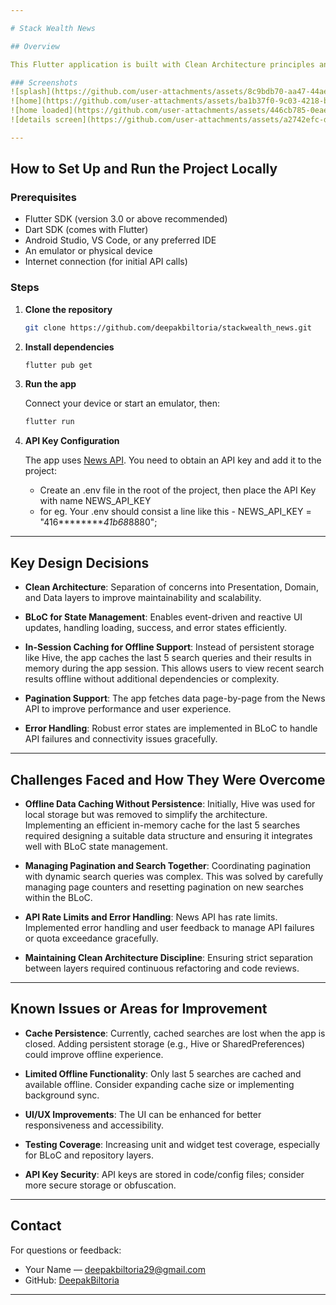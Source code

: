 ```yaml
---

# Stack Wealth News

## Overview

This Flutter application is built with Clean Architecture principles and uses BLoC for state management. It fetches news data from the News API, supports search and pagination, and caches the last 5 search queries and their results **in-session** (in-memory) to enable offline access for recent searches.

### Screenshots
![splash](https://github.com/user-attachments/assets/8c9bdb70-aa47-44ae-a4e8-fbdd3f111349)
![home](https://github.com/user-attachments/assets/ba1b37f0-9c03-4218-b561-7fba41c34c0f)
![home loaded](https://github.com/user-attachments/assets/446cb785-0eae-4d39-8bd1-43fd8c5bc4bb)
![details screen](https://github.com/user-attachments/assets/a2742efc-d2b7-47df-b2a6-049765611fea)

---
```


## How to Set Up and Run the Project Locally

### Prerequisites

- Flutter SDK (version 3.0 or above recommended)
- Dart SDK (comes with Flutter)
- Android Studio, VS Code, or any preferred IDE
- An emulator or physical device
- Internet connection (for initial API calls)

### Steps

1. **Clone the repository**

   ```bash
   git clone https://github.com/deepakbiltoria/stackwealth_news.git
   
   ```

2. **Install dependencies**

   ```bash
   flutter pub get
   ```

3. **Run the app**

   Connect your device or start an emulator, then:

   ```bash
   flutter run
   ```

4. **API Key Configuration**

   The app uses [News API](https://newsapi.org/). You need to obtain an API key and add it to the project:
    
    - Create an .env file in the root of the project, then place the API Key with name NEWS_API_KEY 
    - for eg. Your .env should consist a line like this -
      NEWS_API_KEY =  "416*********41b68*8880";
    

---

## Key Design Decisions

- **Clean Architecture**: Separation of concerns into Presentation, Domain, and Data layers to improve maintainability and scalability.

- **BLoC for State Management**: Enables event-driven and reactive UI updates, handling loading, success, and error states efficiently.

- **In-Session Caching for Offline Support**: Instead of persistent storage like Hive, the app caches the last 5 search queries and their results in memory during the app session. This allows users to view recent search results offline without additional dependencies or complexity.

- **Pagination Support**: The app fetches data page-by-page from the News API to improve performance and user experience.

- **Error Handling**: Robust error states are implemented in BLoC to handle API failures and connectivity issues gracefully.

---

## Challenges Faced and How They Were Overcome

- **Offline Data Caching Without Persistence**: Initially, Hive was used for local storage but was removed to simplify the architecture. Implementing an efficient in-memory cache for the last 5 searches required designing a suitable data structure and ensuring it integrates well with BLoC state management.

- **Managing Pagination and Search Together**: Coordinating pagination with dynamic search queries was complex. This was solved by carefully managing page counters and resetting pagination on new searches within the BLoC.

- **API Rate Limits and Error Handling**: News API has rate limits. Implemented error handling and user feedback to manage API failures or quota exceedance gracefully.

- **Maintaining Clean Architecture Discipline**: Ensuring strict separation between layers required continuous refactoring and code reviews.

---

## Known Issues or Areas for Improvement

- **Cache Persistence**: Currently, cached searches are lost when the app is closed. Adding persistent storage (e.g., Hive or SharedPreferences) could improve offline experience.

- **Limited Offline Functionality**: Only last 5 searches are cached and available offline. Consider expanding cache size or implementing background sync.

- **UI/UX Improvements**: The UI can be enhanced for better responsiveness and accessibility.

- **Testing Coverage**: Increasing unit and widget test coverage, especially for BLoC and repository layers.

- **API Key Security**: API keys are stored in code/config files; consider more secure storage or obfuscation.

---

## Contact

For questions or feedback:

- Your Name — deepakbiltoria29@gmail.com
- GitHub: [DeepakBiltoria](https://github.com/deepakbiltoria/)

---
